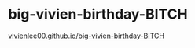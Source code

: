 # big-vivien-birthday-BITCH

[vivienlee00.github.io/big-vivien-birthday-BITCH](vivienlee00.github.io/big-vivien-birthday-BITCH)
